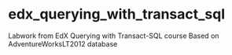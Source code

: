 # edx_querying_with_transact_sql
Labwork from EdX Querying with Transact-SQL course
Based on AdventureWorksLT2012 database
